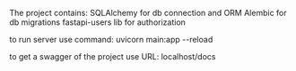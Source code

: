 The project contains:
SQLAlchemy for db connection and ORM
Alembic for db migrations
fastapi-users lib for authorization




to run server use command:
uvicorn main:app --reload

to get a swagger of the project use URL:
localhost/docs